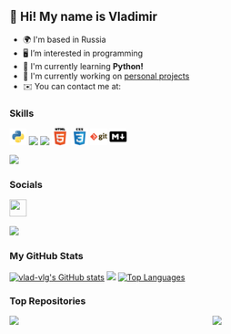 ## 👋 Hi! My name is Vladimir

- 🌍 I'm based in Russia
- 🖥️ I’m interested in programming
- 🧠 I'm currently learning **Python!**
- 🚀 I'm currently working on [personal projects](https://www.github.com/vlad-vlg)
- ✉️ You can contact me at:

### Skills 

<code><img height="30" src="https://raw.githubusercontent.com/github/explore/80688e429a7d4ef2fca1e82350fe8e3517d3494d/topics/python/python.png"></code>
<code><img height="30" src="https://avatars.githubusercontent.com/u/288276?s=200&v=4"></code>
<code><img height="30" src="https://avatars.githubusercontent.com/u/21206976?s=200&v=4"></code>
<code><img height="30" src="https://raw.githubusercontent.com/github/explore/80688e429a7d4ef2fca1e82350fe8e3517d3494d/topics/html/html.png"></code>
<code><img height="30" src="https://raw.githubusercontent.com/github/explore/80688e429a7d4ef2fca1e82350fe8e3517d3494d/topics/css/css.png"></code>
<code><img height="30" src="https://raw.githubusercontent.com/github/explore/80688e429a7d4ef2fca1e82350fe8e3517d3494d/topics/git/git.png"></code>
<code><img height="30" src="https://raw.githubusercontent.com/github/explore/80688e429a7d4ef2fca1e82350fe8e3517d3494d/topics/markdown/markdown.png"></code>


[![](https://www.codewars.com/users/Vlad_e/badges/micro)](https://www.codewars.com/users/Vlad_e)


### Socials 

<p align="left">
  <a href="https://www.github.com/vlad-vlg" target="_blank" rel="noreferrer">
    <picture>
      <source media="(prefers-color-scheme: dark)" srcset="https://raw.githubusercontent.com/danielcranney/readme-generator/main/public/icons/socials/github-dark.svg" />
      <source media="(prefers-color-scheme: light)" srcset="https://raw.githubusercontent.com/danielcranney/readme-generator/main/public/icons/socials/github.svg" />
      <img src="https://raw.githubusercontent.com/danielcranney/readme-generator/main/public/icons/socials/github.svg" width="30" height="30" />
    </picture>
  </a></p>
  
<a href="https://www.github.com/vlad-vlg" target="_blank" rel="noreferrer"><img src="https://img.shields.io/github/followers/vlad-vlg?logo=github&style=for-the-badge&color=0891b2&labelColor=1c1917" /></a>

### My GitHub Stats

<a href="http://www.github.com/vlad-vlg"><img src="https://github-readme-stats.vercel.app/api?username=vlad-vlg&show_icons=true&hide=&count_private=false&title_color=0891b2&text_color=ffffff&icon_color=facc15&bg_color=27272a&hide_border=true&show_icons=true" alt="vlad-vlg's GitHub stats" /></a>
<a href="http://www.github.com/vlad-vlg" align="right" ><img src="https://github-readme-streak-stats.herokuapp.com/?user=vlad-vlg&stroke=ffffff&background=27272a&ring=0891b2&fire=0891b2&currStreakNum=ffffff&currStreakLabel=0891b2&sideNums=ffffff&sideLabels=ffffff&dates=ffffff&hide_border=true" /></a>
<a href="https://github.com/vlad-vlg" align="left"><img src="https://github-readme-stats.vercel.app/api/top-langs/?username=vlad-vlg&langs_count=10&title_color=0891b2&text_color=ffffff&icon_color=facc15&bg_color=27272a&hide_border=true&locale=en&custom_title=Top%20%Languages" alt="Top Languages" /></a>

### Top Repositories

<div width="100%" align="center"><a href="https://github.com/vlad-vlg/MyFirstProg" align="left"><img align="left" width="45%" src="https://github-readme-stats.vercel.app/api/pin/?username=vlad-vlg&repo=MyFirstProg&title_color=0891b2&text_color=ffffff&icon_color=facc15&bg_color=27272a&hide_border=true&locale=en" /></a>
<a href="https://github.com/vlad-vlg/FrontEnd"><img width="45%" src="https://github-readme-stats.vercel.app/api/pin/?username=vlad-vlg&repo=FrontEnd&title_color=0891b2&text_color=ffffff&icon_color=facc15&bg_color=27272a&hide_border=true&locale=en" /></a></div>


